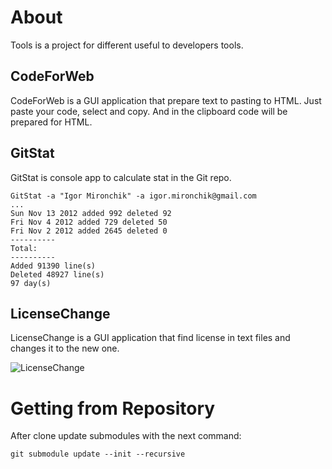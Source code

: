 # About

Tools is a project for different useful to developers tools.
            
## CodeForWeb

CodeForWeb is a GUI application that prepare text to pasting to HTML. Just paste 
your code, select and copy. And in the clipboard code will be prepared for HTML.
            
## GitStat
            
GitStat is console app to calculate stat in the Git repo.
            
```
GitStat -a "Igor Mironchik" -a igor.mironchik@gmail.com
...
Sun Nov 13 2012 added 992 deleted 92
Fri Nov 4 2012 added 729 deleted 50
Fri Nov 2 2012 added 2645 deleted 0
----------
Total:
----------
Added 91390 line(s)
Deleted 48927 line(s)
97 day(s)
```

## LicenseChange
			
LicenseChange is a GUI application that find license in text files and changes it to the
new one.
            
![LicenseChange]( http://igor-mironchik.besaba.com/images/tools/license-change.png )

# Getting from Repository

After clone update submodules with the next command:

```
git submodule update --init --recursive
```
